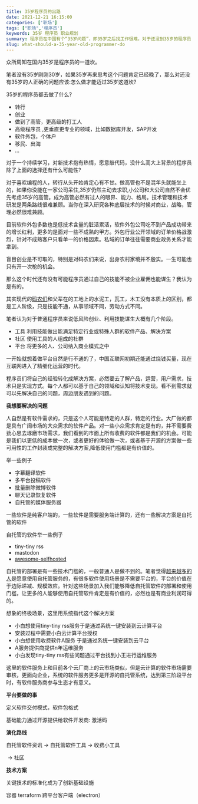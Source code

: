 ```yaml
---
title: 35岁程序员的出路
date: 2021-12-21 16:15:00
categories: ['职场']
tags: ["职场",'程序员']
keywords: 35岁 程序员 职业规划
summary: 程序员在中国有个“35岁问题”，即35岁之后找工作很难。对于还没到35岁的程序员，他们应该思考如何克服这个难题。除了转行、创业、成为高管、专攻特定领域、做软件外包等常见选择，程序员还可以利用自己的技能开发软件产品或解决方案来满足特定行业或人群的需求，并围绕这些解决方案建立社群和平台，创造可持续的商业模式。这需要程序员不仅理解技术方面，还要了解产品、用户需求和业务运营等方面。最终，可以建立一个标准化关键技术并提供软件交付系统的平台，为创新提供基础设施，并使程序员能够有效地实现解决方案的商业化。技术架构可能包括容器化、Terraform和跨平台客户端等。
slug: what-should-a-35-year-old-programmer-do
---
```


众所周知在国内35岁是程序员的一道坎。

笔者没有35岁刚刚30岁，如果35岁再来思考这个问题肯定已经晚了，那么对还没有35岁的人正确的问题应该:怎么做才能迈过35岁这道坎?

35岁的程序员都去做了什么? 

* 转行 
* 创业 
* 做到了高管，更高级的打工人
* 高级程序员 ,更垂直更专业的领域，比如数据库开发，SAP开发
* 软件外包，个体户
* 移民、出海
* ...

对于一个持续学习，对新技术抱有热情，愿意敲代码，没什么高大上背景的程序员除了上面的选择还有什么可能性?

对于喜欢编程的人，转行从头开始肯定心有不甘。做高管也不是混年头就能坐上的，如果你没能在一家公司呆住,35岁仍然主动去求职,小公司和大公司自然不会优先考虑35岁的高管。成为高管必然有过人的眼界、能力、格局。技术管理和技术研发是两条路线很难兼顾。当你在深入研究各种底层技术的时候对商业，战略，管理必然很难兼顾。

目前软件外包多数也是低技术含量的脏活累活，软件外包公司吃不到产品成功带来的增长红利，更多的是面对一些不成熟的甲方。外包行业公开领域的订单价格战激烈，针对不成熟客户只看单一的价格因素。私域的订单往往需要商业政务关系才能拿到。

盲目创业是不可取的，特别是对码农们来说，出身农村家境并不殷实。一生可能也只有开一次枪的机会。

那么这个时代还有没有可能程序员通过自己的技能不被企业雇佣也能谋生？我认为是有的。

其实现代的[码农们](https://news.sciencenet.cn/htmlnews/2021/8/463527.shtm)和父辈在的工地上的水泥工，瓦工，木工没有本质上的区别，都是工人阶级，只是技能不通，从事领域不同，劳动方式不同。

笔者认为对于普通程序员来说低风险创业、利用技能谋生大概有几个阶段。

* 工具 利用技能做出能满足特定行业或特殊人群的软件产品、解决方案
* 社区 使用工具的人组成的社群
* 平台 将更多的人、公司纳入商业模式之中

一开始就想着做平台自然是行不通的了，中国互联网初期还能通过烧钱买量，现在互联网进入了精细化运营的时代。

程序员们将自己的经验转化成解决方案，必然要去了解产品，运营，用户需求，技术只是实现方式。每个人都可以基于自己的领域和认知将技术变现。看不到需求就可以先解决自己的问题，周边朋友遇到的问题。

**我想要解决的问题**

人自然是有软件需求的，只是这个人可能是特定的人群，特定的行业。大厂做的都是具有广阔市场的大众需求的软件产品。对一些小众需求肯定是有的，并不需要费劲心思去琢磨市场需求，我们看到的市面上所有收费的软件都是我们的机会。可能是我们以更低的成本做一次，或者更好的体验做一次，或者基于开源的方案做一些可用性的工作封装成完整的解决方案,降低使用门槛都是有价值的。

举一些例子

* 字幕翻译软件
* 多平台投稿软件
* 批量删除微博软件
* 聊天记录恢复软件
* 自托管的媒体服务器

一些软件是纯客户端的，一些软件是需要服务端计算的，还有一些解决方案是自托管的软件

自托管的软件举一些例子

* tiny-tiny rss 
* mastodon 
* [awesome-selfhosted](https://github.com/awesome-selfhosted/awesome-selfhosted)

自托管的部署是有一些技术门槛的，一般普通人是做不到的。笔者觉得[越来越多的人](https://www.reddit.com/r/selfhosted/)是愿意使用自托管服务的，有很多软件使用场景是不需要平台的，平台的价值在于边际递减、规模效应。针对这些场景加入我们能够降低自托管软件的部署和使用门槛，让更多的人能够使用自托管软件肯定是有价值的，必然也是有商业利润可得的。

想象的终极场景，这里用系统指代这个解决方案

* 小白想使用tiny-tiny rss服务于是通过系统一键安装到云计算平台
* 安装过程中需要小白云计算平台授权
* 小白想使用收费软件A服务 于是通过系统一键安装到云平台
* A服务提供商提供n年运维服务
* 小白发现tiny-tiny rss有些问题通过平台找到小王进行运维服务

这里的软件服务上和目前各个云厂商上的云市场类似，但是云计算的软件市场需要审核，更面向企业，系统的软件服务更多是开源的自托管系统，达到第三阶段平台时，有软件服务商参与生态才有意义。

**平台要做的事**

定义软件交付模式，软件包格式

基础能力通过开源提供给软件开发商: 激活码

**演化路线**

自托管软件资讯 ->  自托管软件工具  -> 收费小工具

​												-> 社区

**技术方案**

关键技术的标准化成为了创新基础设施

容器 terraform  跨平台客户端（electron）









